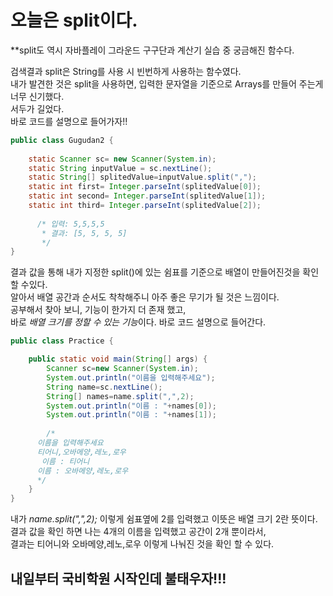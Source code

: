 # 오늘은 split이다.

**split도 역시 자바플레이 그라운드 구구단과 계산기 실습 중 궁금해진 함수다.


검색결과 split은 String를 사용 시 빈번하게 사용하는 함수였다.   
내가 발견한 것은 split을 사용하면,  입력한 문자열을 기준으로 Arrays를 만들어 주는게 너무 신기했다.  
서두가 길었다.     
바로 코드를 설명으로 들어가자!!

```java
public class Gugudan2 {
	
	static Scanner sc= new Scanner(System.in);
	static String inputValue = sc.nextLine();
	static String[] splitedValue=inputValue.split(",");
	static int first= Integer.parseInt(splitedValue[0]);
	static int second= Integer.parseInt(splitedValue[1]);
	static int third= Integer.parseInt(splitedValue[2]);
      
      /* 입력: 5,5,5,5
       * 결과: [5, 5, 5, 5]
       */
}
```
결과 값을 통해 내가 지정한 split()에 있는 쉼표를 기준으로 배열이 만들어진것을 확인 할 수있다.   
알아서 배열 공간과 순서도 착착해주니 아주 좋은 무기가 될 것은 느낌이다.    
공부해서 찾아 보니, 기능이 한가지 더 존재 했고,    
바로 *배열 크기를 정할 수 있는 기능*이다. 바로 코드 설명으로 들어간다.

```java
public class Practice {

	public static void main(String[] args) {
		Scanner sc=new Scanner(System.in);
		System.out.println("이름을 입력해주세요");
		String name=sc.nextLine();
		String[] names=name.split(",",2);
		System.out.println("이름 : "+names[0]);
		System.out.println("이름 : "+names[1]);
		
        /*
      이름을 입력해주세요
      티어니,오바메양,레노,로우
       이름 : 티어니
      이름 : 오바메양,레노,로우
      */
	}
}
```
내가 *name.split(",",2);* 이렇게 쉼표옆에 2를 입력했고 이뜻은 배열 크기 2란 뜻이다.  
결과 값을 확인 하면 나는 4개의 이름을 입력했고 공간이 2개 뿐이라서,        
결과는 티어니와 오바메양,레노,로우 이렇게 나눠진 것을 확인 할 수 있다.


## 내일부터 국비학원 시작인데 불태우자!!!
